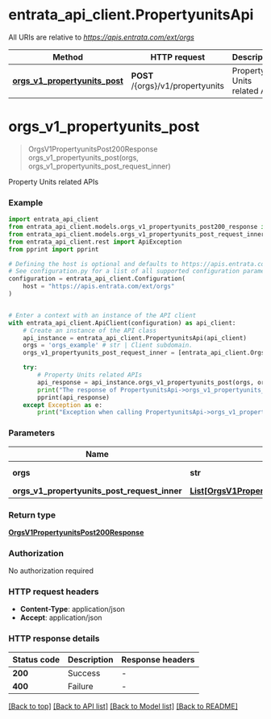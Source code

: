 # entrata_api_client.PropertyunitsApi

All URIs are relative to *https://apis.entrata.com/ext/orgs*

Method | HTTP request | Description
------------- | ------------- | -------------
[**orgs_v1_propertyunits_post**](PropertyunitsApi.md#orgs_v1_propertyunits_post) | **POST** /{orgs}/v1/propertyunits | Property Units related APIs


# **orgs_v1_propertyunits_post**
> OrgsV1PropertyunitsPost200Response orgs_v1_propertyunits_post(orgs, orgs_v1_propertyunits_post_request_inner)

Property Units related APIs

### Example


```python
import entrata_api_client
from entrata_api_client.models.orgs_v1_propertyunits_post200_response import OrgsV1PropertyunitsPost200Response
from entrata_api_client.models.orgs_v1_propertyunits_post_request_inner import OrgsV1PropertyunitsPostRequestInner
from entrata_api_client.rest import ApiException
from pprint import pprint

# Defining the host is optional and defaults to https://apis.entrata.com/ext/orgs
# See configuration.py for a list of all supported configuration parameters.
configuration = entrata_api_client.Configuration(
    host = "https://apis.entrata.com/ext/orgs"
)


# Enter a context with an instance of the API client
with entrata_api_client.ApiClient(configuration) as api_client:
    # Create an instance of the API class
    api_instance = entrata_api_client.PropertyunitsApi(api_client)
    orgs = 'orgs_example' # str | Client subdomain.
    orgs_v1_propertyunits_post_request_inner = [entrata_api_client.OrgsV1PropertyunitsPostRequestInner()] # List[OrgsV1PropertyunitsPostRequestInner] | 

    try:
        # Property Units related APIs
        api_response = api_instance.orgs_v1_propertyunits_post(orgs, orgs_v1_propertyunits_post_request_inner)
        print("The response of PropertyunitsApi->orgs_v1_propertyunits_post:\n")
        pprint(api_response)
    except Exception as e:
        print("Exception when calling PropertyunitsApi->orgs_v1_propertyunits_post: %s\n" % e)
```



### Parameters


Name | Type | Description  | Notes
------------- | ------------- | ------------- | -------------
 **orgs** | **str**| Client subdomain. | 
 **orgs_v1_propertyunits_post_request_inner** | [**List[OrgsV1PropertyunitsPostRequestInner]**](OrgsV1PropertyunitsPostRequestInner.md)|  | 

### Return type

[**OrgsV1PropertyunitsPost200Response**](OrgsV1PropertyunitsPost200Response.md)

### Authorization

No authorization required

### HTTP request headers

 - **Content-Type**: application/json
 - **Accept**: application/json

### HTTP response details

| Status code | Description | Response headers |
|-------------|-------------|------------------|
**200** | Success |  -  |
**400** | Failure |  -  |

[[Back to top]](#) [[Back to API list]](../README.md#documentation-for-api-endpoints) [[Back to Model list]](../README.md#documentation-for-models) [[Back to README]](../README.md)

